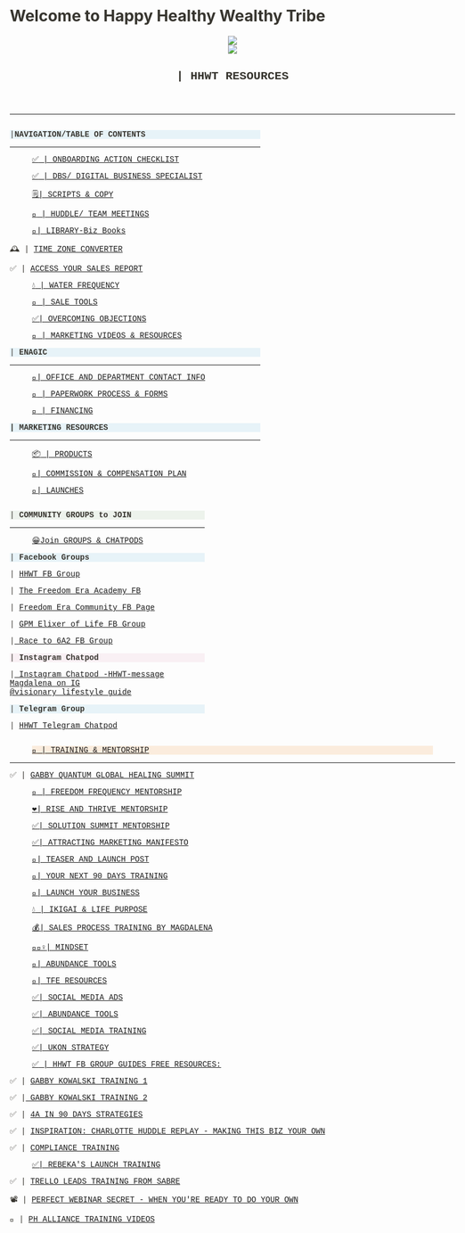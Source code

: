 # Welcome to Happy Healthy Wealthy Tribe 
<html><head><meta http-equiv="Content-Type" content="text/html; charset=utf-8"/><title>| HHWT RESOURCES </title><style>
/* cspell:disable-file */
/* webkit printing magic: print all background colors */
html {
	-webkit-print-color-adjust: exact;
}
* {
	box-sizing: border-box;
	-webkit-print-color-adjust: exact;
}

html,
body {
	margin: 0;
	padding: 0;
}
@media only screen {
	body {
		margin: 2em auto;
		max-width: 900px;
		color: rgb(55, 53, 47);
	}
}

body {
	line-height: 1.5;
	white-space: pre-wrap;
}

a,
a.visited {
	color: inherit;
	text-decoration: underline;
}

.pdf-relative-link-path {
	font-size: 80%;
	color: #444;
}

h1,
h2,
h3 {
	letter-spacing: -0.01em;
	line-height: 1.2;
	font-weight: 600;
	margin-bottom: 0;
}

.page-title {
	font-size: 2.5rem;
	font-weight: 700;
	margin-top: 0;
	margin-bottom: 0.75em;
}

h1 {
	font-size: 1.875rem;
	margin-top: 1.875rem;
}

h2 {
	font-size: 1.5rem;
	margin-top: 1.5rem;
}

h3 {
	font-size: 1.25rem;
	margin-top: 1.25rem;
}

.source {
	border: 1px solid #ddd;
	border-radius: 3px;
	padding: 1.5em;
	word-break: break-all;
}

.callout {
	border-radius: 3px;
	padding: 1rem;
}

figure {
	margin: 1.25em 0;
	page-break-inside: avoid;
}

figcaption {
	opacity: 0.5;
	font-size: 85%;
	margin-top: 0.5em;
}

mark {
	background-color: transparent;
}

.indented {
	padding-left: 1.5em;
}

hr {
	background: transparent;
	display: block;
	width: 100%;
	height: 1px;
	visibility: visible;
	border: none;
	border-bottom: 1px solid rgba(55, 53, 47, 0.09);
}

img {
	max-width: 100%;
}

@media only print {
	img {
		max-height: 100vh;
		object-fit: contain;
	}
}

@page {
	margin: 1in;
}

.collection-content {
	font-size: 0.875rem;
}

.column-list {
	display: flex;
	justify-content: space-between;
}

.column {
	padding: 0 1em;
}

.column:first-child {
	padding-left: 0;
}

.column:last-child {
	padding-right: 0;
}

.table_of_contents-item {
	display: block;
	font-size: 0.875rem;
	line-height: 1.3;
	padding: 0.125rem;
}

.table_of_contents-indent-1 {
	margin-left: 1.5rem;
}

.table_of_contents-indent-2 {
	margin-left: 3rem;
}

.table_of_contents-indent-3 {
	margin-left: 4.5rem;
}

.table_of_contents-link {
	text-decoration: none;
	opacity: 0.7;
	border-bottom: 1px solid rgba(55, 53, 47, 0.18);
}

table,
th,
td {
	border: 1px solid rgba(55, 53, 47, 0.09);
	border-collapse: collapse;
}

table {
	border-left: none;
	border-right: none;
}

th,
td {
	font-weight: normal;
	padding: 0.25em 0.5em;
	line-height: 1.5;
	min-height: 1.5em;
	text-align: left;
}

th {
	color: rgba(55, 53, 47, 0.6);
}

ol,
ul {
	margin: 0;
	margin-block-start: 0.6em;
	margin-block-end: 0.6em;
}

li > ol:first-child,
li > ul:first-child {
	margin-block-start: 0.6em;
}

ul > li {
	list-style: disc;
}

ul.to-do-list {
	text-indent: -1.7em;
}

ul.to-do-list > li {
	list-style: none;
}

.to-do-children-checked {
	text-decoration: line-through;
	opacity: 0.375;
}

ul.toggle > li {
	list-style: none;
}

ul {
	padding-inline-start: 1.7em;
}

ul > li {
	padding-left: 0.1em;
}

ol {
	padding-inline-start: 1.6em;
}

ol > li {
	padding-left: 0.2em;
}

.mono ol {
	padding-inline-start: 2em;
}

.mono ol > li {
	text-indent: -0.4em;
}

.toggle {
	padding-inline-start: 0em;
	list-style-type: none;
}

/* Indent toggle children */
.toggle > li > details {
	padding-left: 1.7em;
}

.toggle > li > details > summary {
	margin-left: -1.1em;
}

.selected-value {
	display: inline-block;
	padding: 0 0.5em;
	background: rgba(206, 205, 202, 0.5);
	border-radius: 3px;
	margin-right: 0.5em;
	margin-top: 0.3em;
	margin-bottom: 0.3em;
	white-space: nowrap;
}

.collection-title {
	display: inline-block;
	margin-right: 1em;
}

.simple-table {
	margin-top: 1em;
	font-size: 0.875rem;
	empty-cells: show;
}
.simple-table td {
	height: 29px;
	min-width: 120px;
}

.simple-table th {
	height: 29px;
	min-width: 120px;
}

.simple-table-header-color {
	background: rgb(247, 246, 243);
	color: black;
}
.simple-table-header {
	font-weight: 500;
}

time {
	opacity: 0.5;
}

.icon {
	display: inline-block;
	max-width: 1.2em;
	max-height: 1.2em;
	text-decoration: none;
	vertical-align: text-bottom;
	margin-right: 0.5em;
}

img.icon {
	border-radius: 3px;
}

.user-icon {
	width: 1.5em;
	height: 1.5em;
	border-radius: 100%;
	margin-right: 0.5rem;
}

.user-icon-inner {
	font-size: 0.8em;
}

.text-icon {
	border: 1px solid #000;
	text-align: center;
}

.page-cover-image {
	display: block;
	object-fit: cover;
	width: 100%;
	max-height: 30vh;
}

.page-header-icon {
	font-size: 3rem;
	margin-bottom: 1rem;
}

.page-header-icon-with-cover {
	margin-top: -0.72em;
	margin-left: 0.07em;
}

.page-header-icon img {
	border-radius: 3px;
}

.link-to-page {
	margin: 1em 0;
	padding: 0;
	border: none;
	font-weight: 500;
}

p > .user {
	opacity: 0.5;
}

td > .user,
td > time {
	white-space: nowrap;
}

input[type="checkbox"] {
	transform: scale(1.5);
	margin-right: 0.6em;
	vertical-align: middle;
}

p {
	margin-top: 0.5em;
	margin-bottom: 0.5em;
}

.image {
	border: none;
	margin: 1.5em 0;
	padding: 0;
	border-radius: 0;
	text-align: center;
}

.code,
code {
	background: rgba(135, 131, 120, 0.15);
	border-radius: 3px;
	padding: 0.2em 0.4em;
	border-radius: 3px;
	font-size: 85%;
	tab-size: 2;
}

code {
	color: #eb5757;
}

.code {
	padding: 1.5em 1em;
}

.code-wrap {
	white-space: pre-wrap;
	word-break: break-all;
}

.code > code {
	background: none;
	padding: 0;
	font-size: 100%;
	color: inherit;
}

blockquote {
	font-size: 1.25em;
	margin: 1em 0;
	padding-left: 1em;
	border-left: 3px solid rgb(55, 53, 47);
}

.bookmark {
	text-decoration: none;
	max-height: 8em;
	padding: 0;
	display: flex;
	width: 100%;
	align-items: stretch;
}

.bookmark-title {
	font-size: 0.85em;
	overflow: hidden;
	text-overflow: ellipsis;
	height: 1.75em;
	white-space: nowrap;
}

.bookmark-text {
	display: flex;
	flex-direction: column;
}

.bookmark-info {
	flex: 4 1 180px;
	padding: 12px 14px 14px;
	display: flex;
	flex-direction: column;
	justify-content: space-between;
}

.bookmark-image {
	width: 33%;
	flex: 1 1 180px;
	display: block;
	position: relative;
	object-fit: cover;
	border-radius: 1px;
}

.bookmark-description {
	color: rgba(55, 53, 47, 0.6);
	font-size: 0.75em;
	overflow: hidden;
	max-height: 4.5em;
	word-break: break-word;
}

.bookmark-href {
	font-size: 0.75em;
	margin-top: 0.25em;
}

.sans { font-family: ui-sans-serif, -apple-system, BlinkMacSystemFont, "Segoe UI", Helvetica, "Apple Color Emoji", Arial, sans-serif, "Segoe UI Emoji", "Segoe UI Symbol"; }
.code { font-family: "SFMono-Regular", Menlo, Consolas, "PT Mono", "Liberation Mono", Courier, monospace; }
.serif { font-family: Lyon-Text, Georgia, ui-serif, serif; }
.mono { font-family: iawriter-mono, Nitti, Menlo, Courier, monospace; }
.pdf .sans { font-family: Inter, ui-sans-serif, -apple-system, BlinkMacSystemFont, "Segoe UI", Helvetica, "Apple Color Emoji", Arial, sans-serif, "Segoe UI Emoji", "Segoe UI Symbol", 'Twemoji', 'Noto Color Emoji', 'Noto Sans CJK JP'; }
.pdf:lang(zh-CN) .sans { font-family: Inter, ui-sans-serif, -apple-system, BlinkMacSystemFont, "Segoe UI", Helvetica, "Apple Color Emoji", Arial, sans-serif, "Segoe UI Emoji", "Segoe UI Symbol", 'Twemoji', 'Noto Color Emoji', 'Noto Sans CJK SC'; }
.pdf:lang(zh-TW) .sans { font-family: Inter, ui-sans-serif, -apple-system, BlinkMacSystemFont, "Segoe UI", Helvetica, "Apple Color Emoji", Arial, sans-serif, "Segoe UI Emoji", "Segoe UI Symbol", 'Twemoji', 'Noto Color Emoji', 'Noto Sans CJK TC'; }
.pdf:lang(ko-KR) .sans { font-family: Inter, ui-sans-serif, -apple-system, BlinkMacSystemFont, "Segoe UI", Helvetica, "Apple Color Emoji", Arial, sans-serif, "Segoe UI Emoji", "Segoe UI Symbol", 'Twemoji', 'Noto Color Emoji', 'Noto Sans CJK KR'; }
.pdf .code { font-family: Source Code Pro, "SFMono-Regular", Menlo, Consolas, "PT Mono", "Liberation Mono", Courier, monospace, 'Twemoji', 'Noto Color Emoji', 'Noto Sans Mono CJK JP'; }
.pdf:lang(zh-CN) .code { font-family: Source Code Pro, "SFMono-Regular", Menlo, Consolas, "PT Mono", "Liberation Mono", Courier, monospace, 'Twemoji', 'Noto Color Emoji', 'Noto Sans Mono CJK SC'; }
.pdf:lang(zh-TW) .code { font-family: Source Code Pro, "SFMono-Regular", Menlo, Consolas, "PT Mono", "Liberation Mono", Courier, monospace, 'Twemoji', 'Noto Color Emoji', 'Noto Sans Mono CJK TC'; }
.pdf:lang(ko-KR) .code { font-family: Source Code Pro, "SFMono-Regular", Menlo, Consolas, "PT Mono", "Liberation Mono", Courier, monospace, 'Twemoji', 'Noto Color Emoji', 'Noto Sans Mono CJK KR'; }
.pdf .serif { font-family: PT Serif, Lyon-Text, Georgia, ui-serif, serif, 'Twemoji', 'Noto Color Emoji', 'Noto Serif CJK JP'; }
.pdf:lang(zh-CN) .serif { font-family: PT Serif, Lyon-Text, Georgia, ui-serif, serif, 'Twemoji', 'Noto Color Emoji', 'Noto Serif CJK SC'; }
.pdf:lang(zh-TW) .serif { font-family: PT Serif, Lyon-Text, Georgia, ui-serif, serif, 'Twemoji', 'Noto Color Emoji', 'Noto Serif CJK TC'; }
.pdf:lang(ko-KR) .serif { font-family: PT Serif, Lyon-Text, Georgia, ui-serif, serif, 'Twemoji', 'Noto Color Emoji', 'Noto Serif CJK KR'; }
.pdf .mono { font-family: PT Mono, iawriter-mono, Nitti, Menlo, Courier, monospace, 'Twemoji', 'Noto Color Emoji', 'Noto Sans Mono CJK JP'; }
.pdf:lang(zh-CN) .mono { font-family: PT Mono, iawriter-mono, Nitti, Menlo, Courier, monospace, 'Twemoji', 'Noto Color Emoji', 'Noto Sans Mono CJK SC'; }
.pdf:lang(zh-TW) .mono { font-family: PT Mono, iawriter-mono, Nitti, Menlo, Courier, monospace, 'Twemoji', 'Noto Color Emoji', 'Noto Sans Mono CJK TC'; }
.pdf:lang(ko-KR) .mono { font-family: PT Mono, iawriter-mono, Nitti, Menlo, Courier, monospace, 'Twemoji', 'Noto Color Emoji', 'Noto Sans Mono CJK KR'; }
.highlight-default {
	color: rgba(55, 53, 47, 1);
}
.highlight-gray {
	color: rgba(120, 119, 116, 1);
	fill: rgba(120, 119, 116, 1);
}
.highlight-brown {
	color: rgba(159, 107, 83, 1);
	fill: rgba(159, 107, 83, 1);
}
.highlight-orange {
	color: rgba(217, 115, 13, 1);
	fill: rgba(217, 115, 13, 1);
}
.highlight-yellow {
	color: rgba(203, 145, 47, 1);
	fill: rgba(203, 145, 47, 1);
}
.highlight-teal {
	color: rgba(68, 131, 97, 1);
	fill: rgba(68, 131, 97, 1);
}
.highlight-blue {
	color: rgba(51, 126, 169, 1);
	fill: rgba(51, 126, 169, 1);
}
.highlight-purple {
	color: rgba(144, 101, 176, 1);
	fill: rgba(144, 101, 176, 1);
}
.highlight-pink {
	color: rgba(193, 76, 138, 1);
	fill: rgba(193, 76, 138, 1);
}
.highlight-red {
	color: rgba(212, 76, 71, 1);
	fill: rgba(212, 76, 71, 1);
}
.highlight-gray_background {
	background: rgba(241, 241, 239, 1);
}
.highlight-brown_background {
	background: rgba(244, 238, 238, 1);
}
.highlight-orange_background {
	background: rgba(251, 236, 221, 1);
}
.highlight-yellow_background {
	background: rgba(251, 243, 219, 1);
}
.highlight-teal_background {
	background: rgba(237, 243, 236, 1);
}
.highlight-blue_background {
	background: rgba(231, 243, 248, 1);
}
.highlight-purple_background {
	background: rgba(244, 240, 247, 0.8);
}
.highlight-pink_background {
	background: rgba(249, 238, 243, 0.8);
}
.highlight-red_background {
	background: rgba(253, 235, 236, 1);
}
.block-color-default {
	color: inherit;
	fill: inherit;
}
.block-color-gray {
	color: rgba(120, 119, 116, 1);
	fill: rgba(120, 119, 116, 1);
}
.block-color-brown {
	color: rgba(159, 107, 83, 1);
	fill: rgba(159, 107, 83, 1);
}
.block-color-orange {
	color: rgba(217, 115, 13, 1);
	fill: rgba(217, 115, 13, 1);
}
.block-color-yellow {
	color: rgba(203, 145, 47, 1);
	fill: rgba(203, 145, 47, 1);
}
.block-color-teal {
	color: rgba(68, 131, 97, 1);
	fill: rgba(68, 131, 97, 1);
}
.block-color-blue {
	color: rgba(51, 126, 169, 1);
	fill: rgba(51, 126, 169, 1);
}
.block-color-purple {
	color: rgba(144, 101, 176, 1);
	fill: rgba(144, 101, 176, 1);
}
.block-color-pink {
	color: rgba(193, 76, 138, 1);
	fill: rgba(193, 76, 138, 1);
}
.block-color-red {
	color: rgba(212, 76, 71, 1);
	fill: rgba(212, 76, 71, 1);
}
.block-color-gray_background {
	background: rgba(241, 241, 239, 1);
}
.block-color-brown_background {
	background: rgba(244, 238, 238, 1);
}
.block-color-orange_background {
	background: rgba(251, 236, 221, 1);
}
.block-color-yellow_background {
	background: rgba(251, 243, 219, 1);
}
.block-color-teal_background {
	background: rgba(237, 243, 236, 1);
}
.block-color-blue_background {
	background: rgba(231, 243, 248, 1);
}
.block-color-purple_background {
	background: rgba(244, 240, 247, 0.8);
}
.block-color-pink_background {
	background: rgba(249, 238, 243, 0.8);
}
.block-color-red_background {
	background: rgba(253, 235, 236, 1);
}
.select-value-color-pink { background-color: rgba(245, 224, 233, 1); }
.select-value-color-purple { background-color: rgba(232, 222, 238, 1); }
.select-value-color-green { background-color: rgba(219, 237, 219, 1); }
.select-value-color-gray { background-color: rgba(227, 226, 224, 1); }
.select-value-color-opaquegray { background-color: rgba(255, 255, 255, 0.0375); }
.select-value-color-orange { background-color: rgba(250, 222, 201, 1); }
.select-value-color-brown { background-color: rgba(238, 224, 218, 1); }
.select-value-color-red { background-color: rgba(255, 226, 221, 1); }
.select-value-color-yellow { background-color: rgba(253, 236, 200, 1); }
.select-value-color-blue { background-color: rgba(211, 229, 239, 1); }

.checkbox {
	display: inline-flex;
	vertical-align: text-bottom;
	width: 16;
	height: 16;
	background-size: 16px;
	margin-left: 2px;
	margin-right: 5px;
}

.checkbox-on {
	background-image: url("data:image/svg+xml;charset=UTF-8,%3Csvg%20width%3D%2216%22%20height%3D%2216%22%20viewBox%3D%220%200%2016%2016%22%20fill%3D%22none%22%20xmlns%3D%22http%3A%2F%2Fwww.w3.org%2F2000%2Fsvg%22%3E%0A%3Crect%20width%3D%2216%22%20height%3D%2216%22%20fill%3D%22%2358A9D7%22%2F%3E%0A%3Cpath%20d%3D%22M6.71429%2012.2852L14%204.9995L12.7143%203.71436L6.71429%209.71378L3.28571%206.2831L2%207.57092L6.71429%2012.2852Z%22%20fill%3D%22white%22%2F%3E%0A%3C%2Fsvg%3E");
}

.checkbox-off {
	background-image: url("data:image/svg+xml;charset=UTF-8,%3Csvg%20width%3D%2216%22%20height%3D%2216%22%20viewBox%3D%220%200%2016%2016%22%20fill%3D%22none%22%20xmlns%3D%22http%3A%2F%2Fwww.w3.org%2F2000%2Fsvg%22%3E%0A%3Crect%20x%3D%220.75%22%20y%3D%220.75%22%20width%3D%2214.5%22%20height%3D%2214.5%22%20fill%3D%22white%22%20stroke%3D%22%2336352F%22%20stroke-width%3D%221.5%22%2F%3E%0A%3C%2Fsvg%3E");
}
	
</style></head><body><article id="ff302bdd-b7d6-49db-9082-97990134fafe" class="page mono"><header><img class="page-cover-image" src="https://images.unsplash.com/photo-1568145675395-66a2eda0c6d7?ixlib=rb-4.0.3&amp;q=80&amp;fm=jpg&amp;crop=entropy&amp;cs=tinysrgb" style="object-position:center 50%"/><div class="page-header-icon page-header-icon-with-cover"><img class="icon" src="HHWT%20RESOURCES%20ff302bddb7d649db908297990134fafe/Untitled_design_(1).png"/></div><h1 class="page-title">| HHWT RESOURCES </h1></header><div class="page-body"><hr id="8d06b29d-833b-4550-bab7-8414c20b53db"/><div id="4b6a66ca-a48a-4137-ba95-f3d60829d58e" class="column-list"><div id="832b2529-382a-4acb-8632-c4dc831c6620" style="width:56.25%" class="column"><p id="47673897-dcbb-4cf7-9acf-46537e95bebe" class="block-color-blue_background">   |<strong>NAVIGATION/TABLE OF CONTENTS</strong></p><hr id="25d5347b-fb45-4a70-a9fe-e78a05f2d734"/><figure id="3b17fd09-9ebc-4eff-bab3-7288c4ca0070" class="link-to-page"><a href="https://www.notion.so/ONBOARDING-ACTION-CHECKLIST-3b17fd099ebc4effbab37288c4ca0070"><span class="icon">✅</span> | ONBOARDING ACTION CHECKLIST </a></figure><figure id="eb585a61-4fd2-4663-996d-b97e278f8a32" class="link-to-page"><a href="https://www.notion.so/DBS-DIGITAL-BUSINESS-SPECIALIST-eb585a614fd24663996db97e278f8a32"><span class="icon">✅</span>    |  DBS/ DIGITAL BUSINESS SPECIALIST</a></figure><figure id="dd8fdb92-9272-41e2-bfa4-afb84c404c8b" class="link-to-page"><a href="https://www.notion.so/SCRIPTS-COPY-dd8fdb92927241e2bfa4afb84c404c8b"><span class="icon">🗒️</span>| SCRIPTS &amp; COPY</a></figure><figure id="df2e0e47-5997-45d2-bee5-7e8b25c5abb1" class="link-to-page"><a href="https://www.notion.so/HUDDLE-TEAM-MEETINGS-df2e0e47599745d2bee57e8b25c5abb1"><span class="icon">🤝</span>  | HUDDLE/ TEAM MEETINGS</a></figure><figure id="eecde48f-a902-4b52-8382-2d5ee216c76b" class="link-to-page"><a href="https://www.notion.so/LIBRARY-Biz-Books-eecde48fa9024b5283822d5ee216c76b"><span class="icon">📒</span>|   LIBRARY-Biz Books</a></figure><p id="7b18955f-3b60-4d85-866f-a30ad74c534f" class="">🕰️ | <a href="https://dateful.com/time-zone-converter">TIME ZONE CONVERTER</a></p><p id="18e08231-0725-4836-abaa-b826872f290d" class="">✅ | <a href="https://drive.google.com/file/d/1f0Se9MtO9EexvlqHUWSqWstyuQPzITHI/view?usp=share_link">ACCESS YOUR SALES REPORT</a></p><figure id="363e3dcb-41d8-45ce-9c90-5f65f5c61f38" class="link-to-page"><a href="https://www.notion.so/WATER-FREQUENCY-363e3dcb41d845ce9c905f65f5c61f38"><span class="icon">💧</span> | WATER FREQUENCY</a></figure><figure id="c5d7cee0-a66d-4dd0-ac62-aa3c2c0b8cae" class="link-to-page"><a href="https://www.notion.so/SALE-TOOLS-c5d7cee0a66d4dd0ac62aa3c2c0b8cae"><span class="icon">🚀</span> | SALE TOOLS </a></figure><figure id="f21f6674-7ce1-403e-bb0e-61e096b8bb84" class="link-to-page"><a href="https://www.notion.so/OVERCOMING-OBJECTIONS-f21f66747ce1403ebb0e61e096b8bb84"><span class="icon">✅</span>|  OVERCOMING OBJECTIONS</a></figure><figure id="46c222f9-3669-4d72-9ed3-b348625bebfc" class="link-to-page"><a href="https://www.notion.so/MARKETING-VIDEOS-RESOURCES-46c222f936694d729ed3b348625bebfc"><span class="icon">📔</span> | MARKETING VIDEOS &amp; RESOURCES</a></figure><p id="1a0db609-2953-448c-b67a-fe76ae5f3288" class="">
</p><p id="ddb77a74-a762-4645-ae33-bc81cabc0c77" class="block-color-blue_background">  | <strong>ENAGIC</strong></p><hr id="48722f78-7a92-473a-91f8-d3f3754ba7d6"/><figure id="5fadcf11-3259-418b-b4ca-bd0991e204f5" class="link-to-page"><a href="https://www.notion.so/OFFICE-AND-DEPARTMENT-CONTACT-INFO-5fadcf113259418bb4cabd0991e204f5"><span class="icon">📍</span>| OFFICE AND DEPARTMENT CONTACT INFO</a></figure><figure id="8d74cf15-1417-4368-9aed-6cdfe071952b" class="link-to-page"><a href="https://www.notion.so/PAPERWORK-PROCESS-FORMS-8d74cf15141743689aed6cdfe071952b"><span class="icon">📎</span> | PAPERWORK PROCESS &amp; FORMS</a></figure><figure id="026ad7c4-6f02-4fa6-ad5c-3e6c94a0df28" class="link-to-page"><a href="https://www.notion.so/FINANCING-026ad7c46f024fa6ad5c3e6c94a0df28"><span class="icon">🏦</span>  | FINANCING </a></figure><p id="4f624c94-a78f-4666-95d1-d5b20eebf947" class="block-color-blue_background">  <strong> | MARKETING RESOURCES</strong></p><hr id="265f0ad9-f8cb-4ce5-b816-4b07508302d7"/><figure id="6c1de114-8e69-4d5a-b5d3-b6adf4a4d41d" class="link-to-page"><a href="https://www.notion.so/PRODUCTS-6c1de1148e694d5ab5d3b6adf4a4d41d"><span class="icon">📦</span> | PRODUCTS</a></figure><figure id="6ee22191-ea8d-4c76-be31-38acebaf9ffb" class="link-to-page"><a href="https://www.notion.so/COMMISSION-COMPENSATION-PLAN-6ee22191ea8d4c76be3138acebaf9ffb"><span class="icon">🤝</span>|  COMMISSION  &amp; COMPENSATION PLAN</a></figure><figure id="e9f499a0-890f-4f4a-b61d-06b62d9831d1" class="link-to-page"><a href="https://www.notion.so/LAUNCHES-e9f499a0890f4f4ab61d06b62d9831d1"><span class="icon">🚀</span>|  LAUNCHES</a></figure></div><div id="fb2b60a6-fdf8-4df3-80ec-1de577713d1a" style="width:43.75%" class="column"><p id="794241f6-f1fa-4141-8592-fb7fde5aa4c8" class="block-color-teal_background">   | <strong>COMMUNITY GROUPS to JOIN</strong></p><hr id="dae143ab-05c1-42ea-bf77-fb075b1960ed"/><figure id="99f4a872-fbbe-4ac5-89ea-45f4045ba193" class="link-to-page"><a href="https://www.notion.so/Join-GROUPS-CHATPODS-99f4a872fbbe4ac589ea45f4045ba193"><span class="icon">😀</span>Join GROUPS &amp; CHATPODS </a></figure><p id="5a9e6a6f-c9c0-4f1e-9064-d8214ff99896" class="block-color-blue_background">   | <strong>Facebook Groups</strong></p><p id="57a44486-e2dd-4351-acf0-8db06d43e876" class="">   | <a href="https://www.facebook.com/groups/happyhealthywealthytribe">HHWT FB Group</a></p><p id="8285b883-bb10-4dfa-a94b-780714b55184" class="">   | <a href="https://www.facebook.com/groups/thefreedomera/">The Freedom Era Academy FB </a></p><p id="eac70937-2326-4d4d-b21d-b73853393721" class="">   | <a href="https://www.facebook.com/groups/happyhealthywealthytribe">Freedom Era Community FB Page</a>     </p><p id="adf2539f-b142-4a53-9a4c-8539dfd9e550" class="">   | <a href="https://www.facebook.com/groups/ElixirOfLifebyGPM">GPM Elixer of Life FB Group</a></p><p id="cd49e61f-ce5b-4db0-b25b-4ce60b23dcd1" class="">   |<a href="https://www.facebook.com/groups/915634295278629/"> Race to 6A2 FB Group</a></p><p id="bcc8e9eb-1fe9-4ea8-a011-1284e46dd198" class="">
</p><p id="dd69c22a-ba43-4263-8e8d-7d8c7bde280e" class="block-color-pink_background">   | <strong>Instagram Chatpod</strong></p><p id="b95c4c7f-2a09-4a2f-8a6f-54d2ca2c93f5" class="">   |<a href="https://www.instagram.com/visionary_lifestyle_guide/"> Instagram Chatpod -HHWT-message Magdalena on IG @visionary_lifestyle_guide</a></p><p id="16098fb9-3ff1-414a-a4e2-c7b704b6dfe1" class=""><strong> </strong></p><p id="fbda25c6-3d1a-4a0f-9623-5d035d94fde6" class="block-color-blue_background">   | <strong>Telegram Group </strong></p><p id="90dd96f5-fe1f-4642-af85-7e38507f963b" class="">   | <a href="https://t.me/+iNq7M5TYjxM0N2Ex"> HHWT Telegram Chatpod </a></p><p id="aa8dd2a2-2cb3-4e29-bb69-974de64660a2" class="">   </p><p id="b0c06e09-dc2e-48f2-a887-a04923a74c2c" class="">
</p></div></div><figure id="1dbf2b6c-053e-4ee3-8ef4-5d4a5ffc9be1" class="block-color-orange_background link-to-page"><a href="https://www.notion.so/TRAINING-MENTORSHIP-1dbf2b6c053e4ee38ef45d4a5ffc9be1"><span class="icon">📔</span>  | TRAINING &amp; MENTORSHIP </a></figure><hr id="ec9b3a54-8b07-4037-b4ec-5da273e5a205"/><p id="8862ebf0-8bf3-43ba-9924-cd6b452c3603" class="">✅ | <a href="https://www.facebook.com/gaby.kowalski.3/videos/1848193105315334/">GABBY QUANTUM GLOBAL HEALING SUMMIT</a></p><figure id="6ecbd0fb-5216-479c-b6d0-18b3c3b9c643" class="link-to-page"><a href="https://www.notion.so/FREEDOM-FREQUENCY-MENTORSHIP-6ecbd0fb5216479cb6d018b3c3b9c643"><span class="icon">🤝</span> | FREEDOM FREQUENCY MENTORSHIP</a></figure><figure id="b444b11a-ed83-4ead-b9d7-958c145c6077" class="link-to-page"><a href="https://www.notion.so/RISE-AND-THRIVE-MENTORSHIP-b444b11aed834eadb9d7958c145c6077"><span class="icon">❤️</span>| RISE AND THRIVE MENTORSHIP</a></figure><figure id="ec8a8f10-6eee-4db4-a9a6-0037eed8545f" class="link-to-page"><a href="https://www.notion.so/SOLUTION-SUMMIT-MENTORSHIP-ec8a8f106eee4db4a9a60037eed8545f"><span class="icon">✅</span>| SOLUTION SUMMIT MENTORSHIP </a></figure><figure id="fab85f66-0432-4299-b349-49c49142b9e0" class="link-to-page"><a href="https://www.notion.so/ATTRACTING-MARKETING-MANIFESTO-fab85f6604324299b34949c49142b9e0"><span class="icon">✅</span>|   ATTRACTING MARKETING MANIFESTO</a></figure><figure id="28ae8b1f-91ae-4e07-977c-4bdd35e639e5" class="link-to-page"><a href="https://www.notion.so/TEASER-AND-LAUNCH-POST-28ae8b1f91ae4e07977c4bdd35e639e5"><span class="icon">🚀</span>| TEASER AND LAUNCH POST</a></figure><figure id="a1dc9a87-2c92-4cd2-b81a-ec35ffc7e1aa" class="link-to-page"><a href="https://www.notion.so/YOUR-NEXT-90-DAYS-TRAINING-a1dc9a872c924cd2b81aec35ffc7e1aa"><span class="icon">🏑</span>| YOUR NEXT 90 DAYS  TRAINING</a></figure><figure id="67fde493-6665-4b22-b437-c0da52e1308f" class="link-to-page"><a href="https://www.notion.so/LAUNCH-YOUR-BUSINESS-67fde49366654b22b437c0da52e1308f"><span class="icon">🚀</span>|  LAUNCH YOUR BUSINESS</a></figure><figure id="a4f75ebd-9dfb-4c94-ab05-7260773ccdd0" class="link-to-page"><a href="https://www.notion.so/IKIGAI-LIFE-PURPOSE-a4f75ebd9dfb4c94ab057260773ccdd0"><span class="icon">💧</span>   | IKIGAI &amp; LIFE PURPOSE</a></figure><figure id="2bbcc74a-a64a-4b34-ada8-a2d17b6a0909" class="link-to-page"><a href="https://www.notion.so/SALES-PROCESS-TRAINING-BY-MAGDALENA-2bbcc74aa64a4b34ada8a2d17b6a0909"><span class="icon">💰</span>| SALES PROCESS TRAINING BY MAGDALENA</a></figure><figure id="9c16ae1d-ca01-4f39-8949-fee47ae4e055" class="link-to-page"><a href="https://www.notion.so/MINDSET-9c16ae1dca014f398949fee47ae4e055"><span class="icon">🧘🏻‍♀️</span>|  MINDSET</a></figure><figure id="194618a4-3593-45df-bed8-1d6fb1ee03a9" class="link-to-page"><a href="https://www.notion.so/ABUNDANCE-TOOLS-194618a4359345dfbed81d6fb1ee03a9"><span class="icon">💙</span>| ABUNDANCE TOOLS</a></figure><figure id="6b6441ed-8e46-4e61-b97f-b494b6f6a4dc" class="link-to-page"><a href="https://www.notion.so/TFE-RESOURCES-6b6441ed8e464e61b97fb494b6f6a4dc"><span class="icon">📔</span>| TFE RESOURCES</a></figure><figure id="fef0c894-e1e7-476e-98cc-ecf529f81ebc" class="link-to-page"><a href="https://www.notion.so/SOCIAL-MEDIA-ADS-fef0c894e1e7476e98ccecf529f81ebc"><span class="icon">✅</span>| SOCIAL MEDIA ADS</a></figure><figure id="78b78b18-c2dd-4cf1-ade5-ba4bee495ee0" class="link-to-page"><a href="https://www.notion.so/ABUNDANCE-TOOLS-78b78b18c2dd4cf1ade5ba4bee495ee0"><span class="icon">✅</span>|  ABUNDANCE TOOLS</a></figure><figure id="e77d60d9-ed31-4a6c-995e-700577139826" class="link-to-page"><a href="https://www.notion.so/SOCIAL-MEDIA-TRAINING-e77d60d9ed314a6c995e700577139826"><span class="icon">✅</span>|  SOCIAL MEDIA TRAINING</a></figure><figure id="89685317-22fd-42ee-82d9-943e9349e1b3" class="link-to-page"><a href="https://www.notion.so/UKON-STRATEGY-8968531722fd42ee82d9943e9349e1b3"><span class="icon">✅</span>|  UKON STRATEGY</a></figure><figure id="e8c7378f-991c-40b2-b335-5158e4682569" class="link-to-page"><a href="https://www.notion.so/HHWT-FB-GROUP-GUIDES-FREE-RESOURCES-e8c7378f991c40b2b3355158e4682569"><span class="icon">✅</span>   |  HHWT FB GROUP GUIDES FREE RESOURCES:  </a></figure><p id="a0baa55e-0914-4380-87dc-5505be8890af" class="">✅ | <a href="https://www.facebook.com/groups/277674025918999/permalink/974145609605167/">GABBY KOWALSKI TRAINING 1</a> </p><p id="c0377f0e-3752-4847-be9d-0d68ff70666f" class="">✅ |<a href="https://gabykowalskiglobal.com/clint-kristie-mdm-recording?fbclid=IwAR0XjuvrKC7UgDBFnQlro4pWzGjyPGkJQFJWEQPMKz8Uh1m48cr5n-i9ado"> GABBY KOWALSKI TRAINING 2</a></p><p id="b0d4ec63-8490-4aa3-9637-c37c711c3e46" class="">✅ |<strong> </strong><a href="https://www.youtube.com/watch?v=A2NephRMpMU">4A IN 90 DAYS STRATEGIES</a></p><p id="bf1662fb-a8b5-44b9-9a4a-35f0ce4ab691" class="">✅ | <a href="https://us02web.zoom.us/rec/play/WQLOFKeRtGYF4MCDS6xng04a846jkcVOoU7mn5ygxlKbxlhMJcppjU5fpSHmfO8slGUOeYX1FPEx6Oq0.VZjbgltRC-0WUfCp?continueMode=true">INSPIRATION: CHARLOTTE HUDDLE REPLAY  - MAKING THIS BIZ YOUR OWN</a></p><p id="3ac473d4-880d-41c1-ae23-98a0745b7d4b" class="">✅ | <a href="https://martinkangenwaterman.wistia.com/medias/y7xoq01boo?wtime=0?wtime=0">COMPLIANCE TRAINING</a></p><figure id="2fcf6051-ce4a-4a35-928f-004093679225" class="link-to-page"><a href="https://www.notion.so/REBEKA-S-LAUNCH-TRAINING-2fcf6051ce4a4a35928f004093679225"><span class="icon">✅</span>| REBEKA&#x27;S LAUNCH TRAINING</a></figure><p id="527f4688-0ea4-4d3e-bcf2-94ca61e3efdd" class="">✅ | <a href="https://drive.google.com/file/d/1Ao422X0t3ryLavWchmQ-DnDGeLD_jhEO/view?usp=drivesdk">TRELLO LEADS TRAINING FROM SABRE</a></p><p id="d6767df1-70ec-4049-9913-673e9ff6d6c4" class="">📽️ | <a href="https://perfectwebinarsecrets.com/get-instant-access-1?affiliate_id=513513&amp;cf_affiliate_id=513513&amp;wcid=16996963581&amp;wickedid=594244926127&amp;wickedsource=google&amp;wv=4">PERFECT WEBINAR SECRET - WHEN YOU&#x27;RE READY TO DO YOUR OWN </a></p><p id="21554b62-f20a-4492-af75-eab0b07393d4" class="">🚀 | <a href="https://www.youtube.com/channel/UCkCdnC-SSMctVjOAMZP4vBA/videos">PH ALLIANCE TRAINING VIDEOS</a></p><p id="6de48c44-b068-4199-9781-5e5b4c7e390a" class="">
</p></div></article></body></html>
